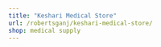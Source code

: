 ```yaml
---
title: "Keshari Medical Store"
url: /robertsganj/keshari-medical-store/
shop: medical supply
---
```


